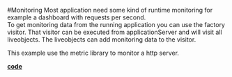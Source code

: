 #Monitoring
Most application need some kind of runtime monitoring for example a dashboard with requests per second.<br>
To get monitoring data from the running application you can use the factory visitor.
That visitor can be executed from applicationServer and will visit all liveobjects. 
The liveobjects can add monitoring data to the visitor.

This example use the metric library to monitor a http server.

[**code**](https://github.com/factoryfx/factoryfx/tree/master/docu/src/main/java/de/factoryfx/docu/monitoring)